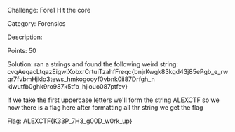 Challenge: Fore1 Hit the core

Category: Forensics

Description:

Points: 50

Solution: ran a strings and found the following weird string:
cvqAeqacLtqazEigwiXobxrCrtuiTzahfFreqc{bnjrKwgk83kgd43j85ePgb_e_rwqr7fvbmHjklo3tews_hmkogooyf0vbnk0ii87Drfgh_n kiwutfb0ghk9ro987k5tfb_hjiouo087ptfcv}

If we take the first uppercase letters we'll form the string ALEXCTF so we now there is a flag here after formatting all
thr string we get the flag

Flag: ALEXCTF{K33P_7H3_g00D_w0rk_up}
